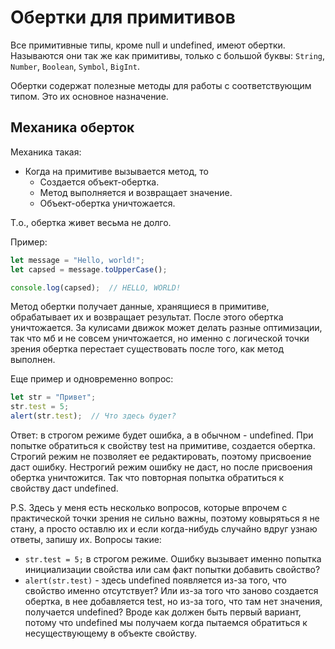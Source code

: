 # Обертки для примитивов

Все примитивные типы, кроме null и undefined, имеют обертки. Называются они так же как примитивы, только с большой буквы: `String`, `Number`, `Boolean`, `Symbol`, `BigInt`.

Обертки содержат полезные методы для работы с соответствующим типом. Это их основное назначение.

## Механика оберток

Механика такая:

* Когда на примитиве вызывается метод, то
  * Создается объект-обертка.
  * Метод выполняется и возвращает значение.
  * Объект-обертка уничтожается.

Т.о., обертка живет весьма не долго.

Пример:

```javascript
let message = "Hello, world!";
let capsed = message.toUpperCase();

console.log(capsed);  // HELLO, WORLD!
```

Метод обертки получает данные, хранящиеся в примитиве, обрабатывает их и возвращает результат. После этого обертка уничтожается. За кулисами движок может делать разные оптимизации, так что мб и не совсем уничтожается, но именно с логической точки зрения обертка перестает существовать после того, как метод выполнен.

Еще пример и одновременно вопрос:

```javascript
let str = "Привет";
str.test = 5;
alert(str.test);  // Что здесь будет?
```

Ответ: в строгом режиме будет ошибка, а в обычном - undefined. При попытке обратиться к свойству test на примитиве, создается обертка. Строгий режим не позволяет ее редактировать, поэтому присвоение даст ошибку. Нестрогий режим ошибку не даст, но после присвоения обертка уничтожится. Так что повторная попытка обратиться к свойству даст undefined.

P.S. Здесь у меня есть несколько вопросов, которые впрочем с практической точки зрения не сильно важны, поэтому ковыряться я не стану, а просто оставлю их и если когда-нибудь случайно вдруг узнаю ответы, запишу их. Вопросы такие:

* `str.test = 5;` в строгом режиме. Ошибку вызывает именно попытка инициализации свойства или сам факт попытки добавить свойство?
* `alert(str.test)` - здесь undefined появляется из-за того, что свойство именно отсутствует? Или из-за того что заново создается обертка, в нее добавляется test, но из-за того, что там нет значения, получается undefined? Вроде как должен быть первый вариант, потому что undefined мы получаем когда пытаемся обратиться к несуществующему в объекте свойству.